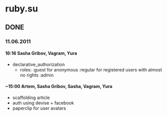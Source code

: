 # ruby.su


## DONE

### 11.06.2011

#### 16:16 Sasha Gribov, Vagram, Yura
* declarative_authorization
  * roles: 
    :guest for anonymous
    :regular for registered users with almost no rights
    :admin

#### ~15:00 Artem, Sasha Gribov, Sasha, Vagram, Yura
* scaffolding article
* auth using devise + facebook
* paperclip for user avatars
